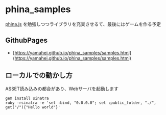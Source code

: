 phina_samples
=============

[phina.js](https://phinajs.com/) を勉強しつつライブラリを充実させるて、最後にはゲームを作る予定

GithubPages
--------

* [https://yamahei.github.io/phina_samples/samples.html](https://yamahei.github.io/phina_samples/samples.html)

ローカルでの動かし方
--------

ASSET読み込みの都合があり、Webサーバを起動します

```
gem install sinatra
ruby -rsinatra -e 'set :bind, "0.0.0.0"; set :public_folder, "./", get("/"){"Hello world"}'
```

